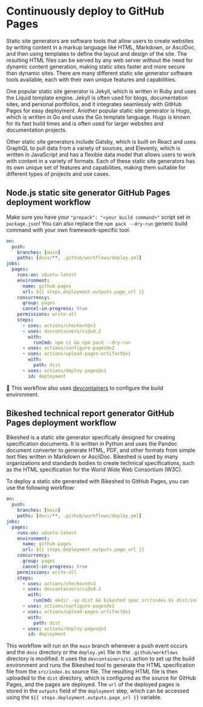 # Continuously deploy to GitHub Pages

Static site generators are software tools that allow users to create websites by
writing content in a markup language like HTML, Markdown, or AsciiDoc, and then
using templates to define the layout and design of the site. The resulting HTML
files can be served by any web server without the need for dynamic content
generation, making static sites faster and more secure than dynamic sites. There
are many different static site generator software tools available, each with
their own unique features and capabilities.

One popular static site generator is Jekyll, which is written in Ruby and uses
the Liquid template engine. Jekyll is often used for blogs, documentation sites,
and personal portfolios, and it integrates seamlessly with GitHub Pages for easy
deployment. Another popular static site generator is Hugo, which is written in
Go and uses the Go template language. Hugo is known for its fast build times and
is often used for larger websites and documentation projects.

Other static site generators include Gatsby, which is built on React and uses
GraphQL to pull data from a variety of sources, and Eleventy, which is written
in JavaScript and has a flexible data model that allows users to work with
content in a variety of formats. Each of these static site generators has its
own unique set of features and capabilities, making them suitable for different
types of projects and use cases.

## Node.js static site generator GitHub Pages deployment workflow

Make sure you have your `"prepack": "<your build command>"` script set in
`package.json`! You can also replace the `npm pack --dry-run` generic build
command with your own framework-specific tool.

```yml
on:
  push:
    branches: [main]
    paths: [docs/**, .github/workflows/deploy.yml]
jobs:
  pages:
    runs-on: ubuntu-latest
    environment:
      name: github-pages
      url: ${{ steps.deployment.outputs.page_url }}
    concurrency:
      group: pages
      cancel-in-progress: true
    permissions: write-all
    steps:
      - uses: actions/checkout@v3
      - uses: devcontainers/ci@v0.2
        with:
          runCmd: npm ci && npm pack --dry-run
      - uses: actions/configure-pages@v2
      - uses: actions/upload-pages-artifact@v1
        with:
          path: dist
      - uses: actions/deploy-pages@v1
        id: deployment
```

🐳 This workflow also uses [devcontainers] to configure the build environment.

## Bikeshed technical report generator GitHub Pages deployment workflow

Bikeshed is a static site generator specifically designed for creating
specification documents. It is written in Python and uses the Pandoc document
converter to generate HTML, PDF, and other formats from simple text files
written in Markdown or AsciiDoc. Bikeshed is used by many organizations and
standards bodies to create technical specifications, such as the HTML
specification for the World Wide Web Consortium (W3C).

To deploy a static site generated with Bikeshed to GitHub Pages, you can use the
following workflow:

```yml
on:
  push:
    branches: [main]
    paths: [docs/**, .github/workflows/deploy.yml]
jobs:
  pages:
    runs-on: ubuntu-latest
    environment:
      name: github-pages
      url: ${{ steps.deployment.outputs.page_url }}
    concurrency:
      group: pages
      cancel-in-progress: true
    permissions: write-all
    steps:
      - uses: actions/checkout@v3
      - uses: devcontainers/ci@v0.2
        with:
          runCmd: mkdir -vp dist && bikeshed spec src/index.bs dist/index.html
      - uses: actions/configure-pages@v2
      - uses: actions/upload-pages-artifact@v1
        with:
          path: dist
      - uses: actions/deploy-pages@v1
        id: deployment
```

This workflow will run on the `main` branch whenever a push event occurs and the
`docs` directory or the `deploy.yml` file in the `.github/workflows` directory
is modified. It uses the `devcontainers/ci` action to set up the build
environment and runs the Bikeshed tool to generate the HTML specification file
from the `src/index.bs` source file. The resulting HTML file is then uploaded to
the `dist` directory, which is configured as the source for GitHub Pages, and
the pages are deployed. The `url` of the deployed pages is stored in the
`outputs` field of the `deployment` step, which can be accessed using the
`${{ steps.deployment.outputs.page_url }}` variable.

[devcontainers]: https://code.visualstudio.com/docs/devcontainers/tutorial
